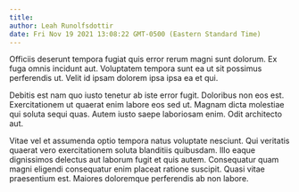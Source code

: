 ```yaml
---
title: 
author: Leah Runolfsdottir
date: Fri Nov 19 2021 13:08:22 GMT-0500 (Eastern Standard Time)
---
```

Officiis deserunt tempora fugiat quis error rerum magni sunt dolorum. Ex fuga omnis incidunt aut. Voluptatem tempora sunt ea ut sit possimus perferendis ut. Velit id ipsam dolorem ipsa ipsa ea et qui.

 Debitis est nam quo iusto tenetur ab iste error fugit. Doloribus non eos est. Exercitationem ut quaerat enim labore eos sed ut. Magnam dicta molestiae qui soluta sequi quas. Autem iusto saepe laboriosam enim. Odit architecto aut.

 Vitae vel et assumenda optio tempora natus voluptate nesciunt. Qui veritatis quaerat vero exercitationem soluta blanditiis quibusdam. Illo eaque dignissimos delectus aut laborum fugit et quis autem. Consequatur quam magni eligendi consequatur enim placeat ratione suscipit. Quasi vitae praesentium est. Maiores doloremque perferendis ab non labore.